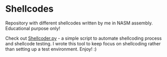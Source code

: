 # Shellcodes

Repository with different shellcodes written by me in NASM assembly. Educational purpose only!

Check out [Shellcoder.py](https://github.com/Print3M/shellcoder/tree/main) - a simple script to automate shellcoding process and shellcode testing. I wrote this tool to keep focus on shellcoding rather than setting up a test environment. Enjoy! :)
